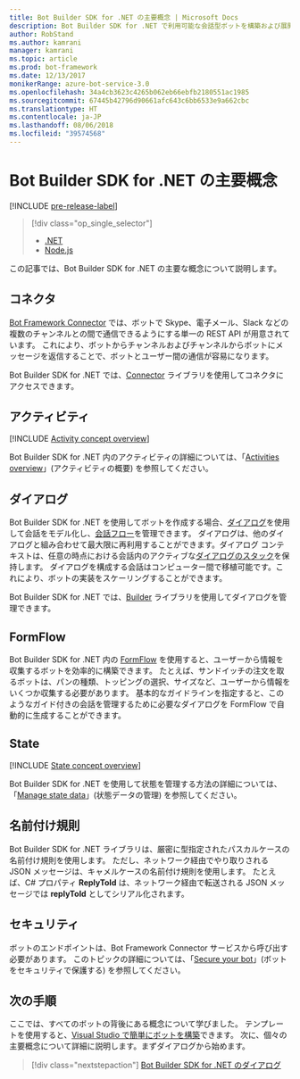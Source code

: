 ```yaml
---
title: Bot Builder SDK for .NET の主要概念 | Microsoft Docs
description: Bot Builder SDK for .NET で利用可能な会話型ボットを構築および展開するための主要概念とツールについて説明します。
author: RobStand
ms.author: kamrani
manager: kamrani
ms.topic: article
ms.prod: bot-framework
ms.date: 12/13/2017
monikerRange: azure-bot-service-3.0
ms.openlocfilehash: 34a4cb3623c4265b062eb66ebfb2180551ac1985
ms.sourcegitcommit: 67445b42796d90661afc643c6bb6533e9a662cbc
ms.translationtype: HT
ms.contentlocale: ja-JP
ms.lasthandoff: 08/06/2018
ms.locfileid: "39574568"
---
```

# <a name="key-concepts-in-the-bot-builder-sdk-for-net"></a>Bot Builder SDK for .NET の主要概念

[!INCLUDE [pre-release-label](../includes/pre-release-label-v3.md)]

> [!div class="op_single_selector"]
> - [.NET](../dotnet/bot-builder-dotnet-concepts.md)
> - [Node.js](../nodejs/bot-builder-nodejs-concepts.md)

この記事では、Bot Builder SDK for .NET の主要な概念について説明します。

## <a name="connector"></a>コネクタ

[Bot Framework Connector](bot-builder-dotnet-connector.md) では、ボットで Skype、電子メール、Slack などの複数のチャンネルとの間で通信できるようにする単一の REST API が用意されています。 これにより、ボットからチャンネルおよびチャンネルからボットにメッセージを返信することで、ボットとユーザー間の通信が容易になります。 

Bot Builder SDK for .NET では、[Connector][connectorLibrary] ライブラリを使用してコネクタにアクセスできます。 

## <a name="activity"></a>アクティビティ

[!INCLUDE [Activity concept overview](../includes/snippet-dotnet-concept-activity.md)]

Bot Builder SDK for .NET 内のアクティビティの詳細については、「[Activities overview](bot-builder-dotnet-activities.md)」(アクティビティの概要) を参照してください。

## <a name="dialog"></a>ダイアログ

Bot Builder SDK for .NET を使用してボットを作成する場合、[ダイアログ](bot-builder-dotnet-dialogs.md)を使用して会話をモデル化し、[会話フロー](../bot-service-design-conversation-flow.md#dialog-stack)を管理できます。 ダイアログは、他のダイアログと組み合わせて最大限に再利用することができます。ダイアログ コンテキストは、任意の時点における会話内のアクティブな[ダイアログのスタック](../bot-service-design-conversation-flow.md)を保持します。 ダイアログを構成する会話はコンピューター間で移植可能です。これにより、ボットの実装をスケーリングすることができます。 

Bot Builder SDK for .NET では、[Builder][builderLibrary] ライブラリを使用してダイアログを管理できます。

## <a name="formflow"></a>FormFlow

Bot Builder SDK for .NET 内の [FormFlow](bot-builder-dotnet-formflow.md) を使用すると、ユーザーから情報を収集するボットを効率的に構築できます。 たとえば、サンドイッチの注文を取るボットは、パンの種類、トッピングの選択、サイズなど、ユーザーから情報をいくつか収集する必要があります。 基本的なガイドラインを指定すると、このようなガイド付きの会話を管理するために必要なダイアログを FormFlow で自動的に生成することができます。

## <a name="state"></a>State

[!INCLUDE [State concept overview](../includes/snippet-dotnet-concept-state.md)]

Bot Builder SDK for .NET を使用して状態を管理する方法の詳細については、「[Manage state data](bot-builder-dotnet-state.md)」(状態データの管理) を参照してください。

## <a name="naming-conventions"></a>名前付け規則

Bot Builder SDK for .NET ライブラリは、厳密に型指定されたパスカルケースの名前付け規則を使用します。 ただし、ネットワーク経由でやり取りされる JSON メッセージは、キャメルケースの名前付け規則を使用します。 たとえば、C# プロパティ **ReplyToId** は、ネットワーク経由で転送される JSON メッセージでは **replyToId** としてシリアル化されます。

## <a name="security"></a>セキュリティ

ボットのエンドポイントは、Bot Framework Connector サービスから呼び出す必要があります。 このトピックの詳細については、「[Secure your bot](bot-builder-dotnet-security.md)」(ボットをセキュリティで保護する) を参照してください。

## <a name="next-steps"></a>次の手順

ここでは、すべてのボットの背後にある概念について学びました。 テンプレートを使用すると、[Visual Studio で簡単にボットを構築](bot-builder-dotnet-quickstart.md)できます。 次に、個々の主要概念について詳細に説明します。まずダイアログから始めます。

> [!div class="nextstepaction"]
> [Bot Builder SDK for .NET のダイアログ](bot-builder-dotnet-dialogs.md)

[connectorLibrary]: /dotnet/api/microsoft.bot.connector

[builderLibrary]: /dotnet/api/microsoft.bot.builder.dialogs
